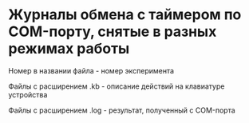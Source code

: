 # Журналы обмена с таймером по COM-порту, снятые в разных режимах работы

Номер в названии файла - номер эксперимента

Файлы с расширением .kb - описание действий на клавиатуре устройства

Файлы с расширением .log - результат, полученный с COM-порта
